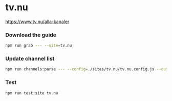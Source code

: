 # tv.nu

https://www.tv.nu/alla-kanaler

### Download the guide

```sh
npm run grab --- --site=tv.nu
```

### Update channel list

```sh
npm run channels:parse --- --config=./sites/tv.nu/tv.nu.config.js --output=./sites/tv.nu/tv.nu.channels.xml
```

### Test

```sh
npm run test:site tv.nu
```
